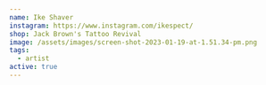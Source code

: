 ```yaml
---
name: Ike Shaver
instagram: https://www.instagram.com/ikespect/
shop: Jack Brown's Tattoo Revival
image: /assets/images/screen-shot-2023-01-19-at-1.51.34-pm.png
tags:
  - artist
active: true
---
```

